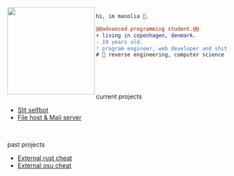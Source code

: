 <img align="left" height="200" src="https://media.giphy.com/media/ao9DUiTKH60XS/giphy.gif"/>

```diff
hi, im manolia 🔮.

@@advanced programming student.@@
+ living in copenhagen, denmark.
- 19 years old.
! program engineer, web developer and shitposter
# 📖 reverse engineering, computer science
```

<br>
<br>
<br>

current projects
<br>
- [Slit selfbot](https://github.com/manolia/Slit-Selfbot)
- [File host & Mail server](https://suicide.ooo)
  
<br>

past projects
<br>
- [External rust cheat](https://deprived.life)
- [External osu cheat](https://switchblad.es)
